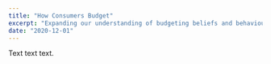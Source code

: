 ```yaml
---
title: "How Consumers Budget"
excerpt: "Expanding our understanding of budgeting beliefs and behaviours."
date: "2020-12-01"
---
```


Text text text.
